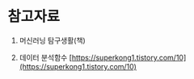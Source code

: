 # 참고자료
1. 머신러닝 탐구생활(책)  

2. 데이터 분석함수
[https://superkong1.tistory.com/10](https://superkong1.tistory.com/10)  

